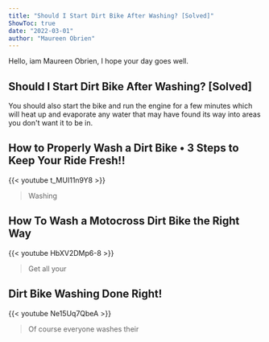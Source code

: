 ```yaml
---
title: "Should I Start Dirt Bike After Washing? [Solved]"
ShowToc: true 
date: "2022-03-01"
author: "Maureen Obrien" 
---
```


Hello, iam Maureen Obrien, I hope your day goes well.
## Should I Start Dirt Bike After Washing? [Solved]
 You should also start the bike and run the engine for a few minutes which will heat up and evaporate any water that may have found its way into areas you don't want it to be in.

## How to Properly Wash a Dirt Bike • 3 Steps to Keep Your Ride Fresh!!
{{< youtube t_MUI11n9Y8 >}}
>Washing

## How To Wash a Motocross Dirt Bike the Right Way
{{< youtube HbXV2DMp6-8 >}}
>Get all your 

## Dirt Bike Washing Done Right!
{{< youtube Ne15Uq7QbeA >}}
>Of course everyone washes their 


